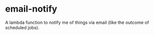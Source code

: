 # email-notify

A lambda function to notify me of things via email (like the outcome of scheduled jobs).
